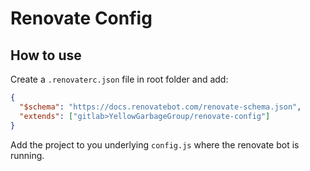 # Renovate Config

## How to use

Create a `.renovaterc.json` file in root folder and add:

```json
{
  "$schema": "https://docs.renovatebot.com/renovate-schema.json",
  "extends": ["gitlab>YellowGarbageGroup/renovate-config"]
}
```

Add the project to you underlying `config.js` where the renovate bot is running.
